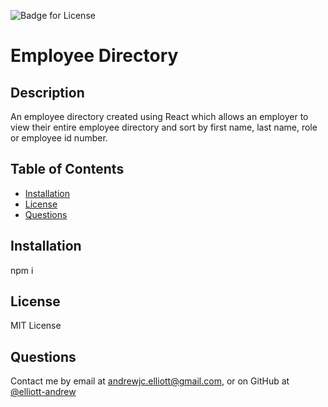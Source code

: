 
  
  ![Badge for License](https://img.shields.io/badge/License-MIT%20License-green)

  # Employee Directory
  ## Description
  An employee directory created using React which allows an employer to view their entire employee directory and sort by first name, last name, role or employee id number.

  ## Table of Contents
  - [Installation](#Installation)
  - [License](#License)
  - [Questions](#Questions)
  
  ## Installation
  npm i

  ## License
  MIT License

  ## Questions
  Contact me by email at andrewjc.elliott@gmail.com, or on GitHub at [@elliott-andrew](https://www.github.com/elliott-andrew)